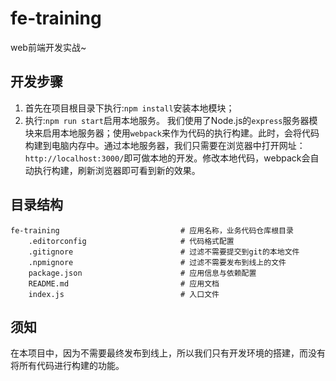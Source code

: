 # fe-training
web前端开发实战~

## 开发步骤

1. 首先在项目根目录下执行:`npm install`安装本地模块；
2. 执行:`npm run start`启用本地服务。
    我们使用了Node.js的`express`服务器模块来启用本地服务器；使用`webpack`来作为代码的执行构建。此时，会将代码构建到电脑内存中。通过本地服务器，我们只需要在浏览器中打开网址：`http://localhost:3000/`即可做本地的开发。修改本地代码，webpack会自动执行构建，刷新浏览器即可看到新的效果。


## 目录结构

    fe-training                           # 应用名称，业务代码仓库根目录
        .editorconfig                     # 代码格式配置
        .gitignore                        # 过滤不需要提交到git的本地文件
        .npmignore                        # 过滤不需要发布到线上的文件
        package.json                      # 应用信息与依赖配置
        README.md                         # 应用文档
        index.js                          # 入口文件

## 须知
在本项目中，因为不需要最终发布到线上，所以我们只有开发环境的搭建，而没有将所有代码进行构建的功能。
